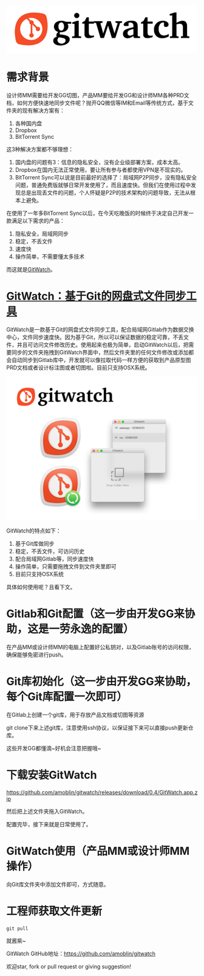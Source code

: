 <!--
create time: 2016-02-18 20:06:21
Author: amoblin

This file is created by Marboo<http://marboo.io> template file $MARBOO_HOME/.media/starts/default.md
本文件由 Marboo<http://marboo.io> 模板文件 $MARBOO_HOME/.media/starts/default.md 创建
-->

![](gitwatchWORDS.png)

# 需求背景

设计师MM需要给开发GG切图，产品MM要给开发GG和设计师MM各种PRD文档，如何方便快速地同步文件呢？抛开QQ微信等IM和Email等传统方式，基于文件夹的现有解决方案有：

1. 各种国内盘
2. Dropbox
3. BitTorrent Sync

这3种解决方案都不够理想：

1. 国内盘的问题有3：信息的隐私安全，没有企业级部署方案，成本太高。
2. Dropbox在国内无法正常使用，要让所有参与者都使用VPN是不现实的。
3. BitTorrent Sync可以说是目前最好的选择了：局域网P2P同步，没有隐私安全问题，普通免费版就够日常开发使用了，而且速度快。但我们在使用过程中发现总是出现丢文件的问题，个人怀疑是P2P的技术架构的问题导致，无法从根本上避免。

在使用了一年多BitTorrent Sync以后，在今天吃晚饭的时候终于决定自己开发一款满足以下需求的产品：

1. 隐私安全，局域网同步
2. 稳定，不丢文件
3. 速度快
4. 操作简单，不需要懂太多技术

而这就是[GitWatch](https://github.com/amoblin/gitwatch)。

# [GitWatch：基于Git的网盘式文件同步工具](https://github.com/amoblin/gitwatch)

GitWatch是一款基于Git的网盘式文件同步工具，配合局域网Gitlab作为数据交换中心，文件同步速度快。因为基于Git，所以可以保证数据的稳定可靠，不丢文件，并且可访问文件修改历史。使用起来也极为简单，启动GitWatch以后，把需要同步的文件夹拖拽到GitWatch界面中，然后文件夹里的任何文件修改或添加都会自动同步到Gitlab库中，开发就可以像拉取代码一样方便的获取到产品原型图PRD文档或者设计标注图或者切图啦。目前只支持OSX系统。

![](screenshot.png)

GitWatch的特点如下：

1. 基于Git库做同步
2. 稳定，不丢文件，可访问历史
3. 配合局域网Gitlab等，同步速度快
4. 操作简单，只需要拖拽文件到文件夹里即可
0. 目前只支持OSX系统

具体如何使用呢？且看下文。

# Gitlab和Git配置（这一步由开发GG来协助，这是一劳永逸的配置）

在产品MM或设计师MM的电脑上配置好公私钥对，以及Gitlab账号的访问权限，确保能够免密进行push。

# Git库初始化（这一步由开发GG来协助，每个Git库配置一次即可）

在Gitlab上创建一个git库，用于存放产品文档或切图等资源

git clone下来上述git库，注意使用ssh协议，以保证接下来可以直接push更新仓库。

这些开发GG都懂滴~好机会注意把握哦~

# 下载安装GitWatch

https://github.com/amoblin/gitwatch/releases/download/0.4/GitWatch.app.zip

然后把上述文件夹拖入GitWatch。

配置完毕，接下来就是日常使用了。

# GitWatch使用（产品MM或设计师MM操作）

向Git库文件夹中添加文件即可，方式随意。

# 工程师获取文件更新

```
git pull
```

就酱紫~

GitWatch GitHub地址：https://github.com/amoblin/gitwatch

欢迎star, fork or pull request or giving suggestion!
